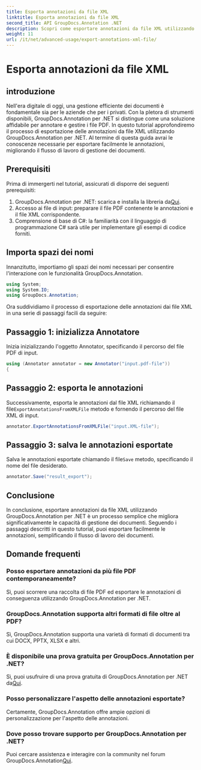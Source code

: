 ```yaml
---
title: Esporta annotazioni da file XML
linktitle: Esporta annotazioni da file XML
second_title: API GroupDocs.Annotation .NET
description: Scopri come esportare annotazioni da file XML utilizzando GroupDocs.Annotation per .NET, semplificando in modo efficiente il flusso di lavoro di gestione dei documenti.
weight: 11
url: /it/net/advanced-usage/export-annotations-xml-file/
---
```


# Esporta annotazioni da file XML

## introduzione
Nell'era digitale di oggi, una gestione efficiente dei documenti è fondamentale sia per le aziende che per i privati. Con la pletora di strumenti disponibili, GroupDocs.Annotation per .NET si distingue come una soluzione affidabile per annotare e gestire i file PDF. In questo tutorial approfondiremo il processo di esportazione delle annotazioni da file XML utilizzando GroupDocs.Annotation per .NET. Al termine di questa guida avrai le conoscenze necessarie per esportare facilmente le annotazioni, migliorando il flusso di lavoro di gestione dei documenti.
## Prerequisiti
Prima di immergerti nel tutorial, assicurati di disporre dei seguenti prerequisiti:
1.  GroupDocs.Annotation per .NET: scarica e installa la libreria da[Qui](https://releases.groupdocs.com/annotation/net/).
2. Accesso ai file di input: preparare il file PDF contenente le annotazioni e il file XML corrispondente.
3. Comprensione di base di C#: la familiarità con il linguaggio di programmazione C# sarà utile per implementare gli esempi di codice forniti.

## Importa spazi dei nomi
Innanzitutto, importiamo gli spazi dei nomi necessari per consentire l'interazione con le funzionalità GroupDocs.Annotation.
```csharp
using System;
using System.IO;
using GroupDocs.Annotation;
```

Ora suddividiamo il processo di esportazione delle annotazioni dai file XML in una serie di passaggi facili da seguire:
## Passaggio 1: inizializza Annotatore
Inizia inizializzando l'oggetto Annotator, specificando il percorso del file PDF di input.
```csharp
using (Annotator annotator = new Annotator("input.pdf-file"))
{
```
## Passaggio 2: esporta le annotazioni
 Successivamente, esporta le annotazioni dal file XML richiamando il file`ExportAnnotationsFromXMLFile` metodo e fornendo il percorso del file XML di input.
```csharp
annotator.ExportAnnotationsFromXMLFile("input.XML-file");
```
## Passaggio 3: salva le annotazioni esportate
 Salva le annotazioni esportate chiamando il file`Save` metodo, specificando il nome del file desiderato.
```csharp
annotator.Save("result_export");
```

## Conclusione
In conclusione, esportare annotazioni da file XML utilizzando GroupDocs.Annotation per .NET è un processo semplice che migliora significativamente le capacità di gestione dei documenti. Seguendo i passaggi descritti in questo tutorial, puoi esportare facilmente le annotazioni, semplificando il flusso di lavoro dei documenti.
## Domande frequenti
### Posso esportare annotazioni da più file PDF contemporaneamente?
Sì, puoi scorrere una raccolta di file PDF ed esportare le annotazioni di conseguenza utilizzando GroupDocs.Annotation per .NET.
### GroupDocs.Annotation supporta altri formati di file oltre al PDF?
Sì, GroupDocs.Annotation supporta una varietà di formati di documenti tra cui DOCX, PPTX, XLSX e altri.
### È disponibile una prova gratuita per GroupDocs.Annotation per .NET?
 Sì, puoi usufruire di una prova gratuita di GroupDocs.Annotation per .NET da[Qui](https://releases.groupdocs.com/).
### Posso personalizzare l'aspetto delle annotazioni esportate?
Certamente, GroupDocs.Annotation offre ampie opzioni di personalizzazione per l'aspetto delle annotazioni.
### Dove posso trovare supporto per GroupDocs.Annotation per .NET?
 Puoi cercare assistenza e interagire con la community nel forum GroupDocs.Annotation[Qui](https://forum.groupdocs.com/c/annotation/10).